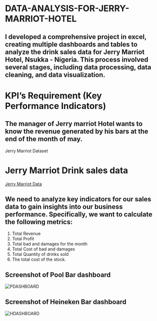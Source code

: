 # DATA-ANALYSIS-FOR-JERRY-MARRIOT-HOTEL
## I developed a comprehensive project in excel, creating multiple dashboards and tables to analyze the drink sales data for Jerry Marriot Hotel, Nsukka - Nigeria. This process involved several stages, including data processing, data cleaning, and data visualization.
# KPI’s Requirement (Key Performance Indicators)
## The manager of Jerry marriot Hotel wants to know the revenue generated by his bars at the end of the month of may.
Jerry Marriot Dataset
# Jerry Marriot Drink sales data
<a href ="https://drive.google.com/file/d/1m1JcNSqGJWBmTe436eG5PS6Pp8aVndYy/view?usp=drive_link"> Jerry Marriot Data</a>
## We need to analyze key indicators for our sales data to gain insights into our business performance. Specifically, we want to calculate the following metrics:
1.	Total Revenue 
2.	Total Profit 
3.	Total bad and damages for the month
4.	Total Cost of bad and damages
5.	Total Quantity of drinks sold
6.	The total cost of the stock.
## Screenshot of Pool Bar dashboard 
![PDASHBOARD](https://github.com/user-attachments/assets/0e3df5fc-245f-4206-a760-e0e5732f6f6b)
## Screenshot of Heineken Bar dashboard
![HDASHBOARD](https://github.com/user-attachments/assets/dcd3751b-43e0-4b91-ace6-3ad5bc6fb60b)
